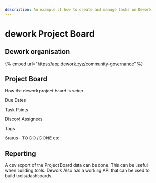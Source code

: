 ```yaml
---
description: An example of how to create and manage tasks on Dework
---
```


# dework Project Board

## Dework organisation

{% embed url="https://app.dework.xyz/community-governance" %}

## Project Board

How the dework project board is setup

Due Dates

Task Points

Discord Assignees

Tags

Status - TO DO / DONE etc

## Reporting

A csv export of the Project Board data can be done. This can be useful when building tools. Dework Also has a working API that can be used to build tools/dashboards.
